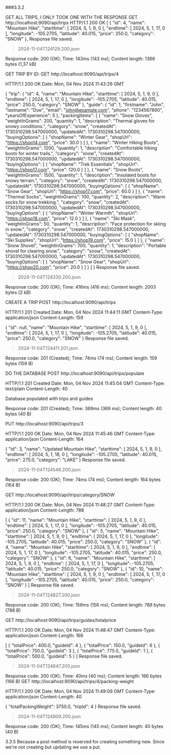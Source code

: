 ###3.3.2

GET ALL TRIPS, I ONLY TOOK ONE WITH THE RESPONSE
GET http://localhost:9090/api/trips
HTTP/1.1 200 OK
[
{
"id": 4,
"name": "Mountain Hike",
"starttime": [
2024,
5,
1,
9,
0
],
"endtime": [
2024,
5,
1,
17,
0
],
"longitude": -105.2705,
"latitude": 40.015,
"price": 250.0,
"category": "SNOW"
},
Response file saved.
> 2024-11-04T124129.200.json

Response code: 200 (OK); Time: 143ms (143 ms); Content length: 1366 bytes (1,37 kB)

GET TRIP BY ID:
GET http://localhost:9090/api/trips/4

HTTP/1.1 200 OK
Date: Mon, 04 Nov 2024 11:43:29 GMT

{
"trip": {
"id": 4,
"name": "Mountain Hike",
"starttime": [
2024,
5,
1,
9,
0
],
"endtime": [
2024,
5,
1,
17,
0
],
"longitude": -105.2705,
"latitude": 40.015,
"price": 250.0,
"category": "SNOW"
},
"guide": {
"id": 1,
"firstname": "John",
"lastname": "Doe",
"email": "john@example.com",
"phone": "1234567890",
"yearsOfExperience": 5
},
"packingItems": [
{
"name": "Snow Gloves",
"weightInGrams": 200,
"quantity": 1,
"description": "Thermal gloves for snowy conditions.",
"category": "snow",
"createdAt": 1730310298.547000000,
"updatedAt": 1730310298.547000000,
"buyingOptions": [
{
"shopName": "Winter Gear",
"shopUrl": "https://shop14.com",
"price": 30.0
}
]
},
{
"name": "Winter Hiking Boots",
"weightInGrams": 1200,
"quantity": 1,
"description": "Comfortable hiking boots for winter trails.",
"category": "snow",
"createdAt": 1730310298.547000000,
"updatedAt": 1730310298.547000000,
"buyingOptions": [
{
"shopName": "Trek Essentials",
"shopUrl": "https://shop17.com",
"price": 120.0
}
]
},
{
"name": "Snow Boots",
"weightInGrams": 1500,
"quantity": 1,
"description": "Insulated boots for snowy terrain.",
"category": "snow",
"createdAt": 1730310298.547000000,
"updatedAt": 1730310298.547000000,
"buyingOptions": [
{
"shopName": "Snow Gear",
"shopUrl": "https://shop17.com",
"price": 60.0
}
]
},
{
"name": "Thermal Socks",
"weightInGrams": 100,
"quantity": 2,
"description": "Warm socks for snow trekking.",
"category": "snow",
"createdAt": 1730310298.547000000,
"updatedAt": 1730310298.547000000,
"buyingOptions": [
{
"shopName": "Winter Warmth",
"shopUrl": "https://shop18.com",
"price": 12.0
}
]
},
{
"name": "Ski Mask",
"weightInGrams": 50,
"quantity": 1,
"description": "Face protection for skiing in snow.",
"category": "snow",
"createdAt": 1730310298.547000000,
"updatedAt": 1730310298.547000000,
"buyingOptions": [
{
"shopName": "Ski Supplies",
"shopUrl": "https://shop19.com",
"price": 15.0
}
]
},
{
"name": "Snow Shovel",
"weightInGrams": 700,
"quantity": 1,
"description": "Portable shovel for clearing snow.",
"category": "snow",
"createdAt": 1730310298.547000000,
"updatedAt": 1730310298.547000000,
"buyingOptions": [
{
"shopName": "Snow Gear",
"shopUrl": "https://shop20.com",
"price": 20.0
}
]
}
]
}
Response file saved.
> 2024-11-04T124330.200.json

Response code: 200 (OK); Time: 416ms (416 ms); Content length: 2003 bytes (2 kB)

CREATE A TRIP
POST http://localhost:9090/api/trips

HTTP/1.1 201 Created
Date: Mon, 04 Nov 2024 11:44:11 GMT
Content-Type: application/json
Content-Length: 159

{
"id": null,
"name": "Mountain Hike",
"starttime": [
2024,
5,
1,
9,
0
],
"endtime": [
2024,
5,
1,
17,
0
],
"longitude": -105.2705,
"latitude": 40.015,
"price": 250.0,
"category": "SNOW"
}
Response file saved.
> 2024-11-04T124411.201.json

Response code: 201 (Created); Time: 74ms (74 ms); Content length: 159 bytes (159 B)

DO THE DATABASE
POST http://localhost:9090/api/trips/populate

HTTP/1.1 201 Created
Date: Mon, 04 Nov 2024 11:45:04 GMT
Content-Type: text/plain
Content-Length: 40

Database populated with trips and guides

Response code: 201 (Created); Time: 369ms (369 ms); Content length: 40 bytes (40 B)

PUT http://localhost:9090/api/trips/3

HTTP/1.1 200 OK
Date: Mon, 04 Nov 2024 11:45:46 GMT
Content-Type: application/json
Content-Length: 164

{
"id": 3,
"name": "Updated Mountain Hike",
"starttime": [
2024,
5,
1,
9,
0
],
"endtime": [
2024,
5,
1,
18,
0
],
"longitude": -105.2705,
"latitude": 40.015,
"price": 275.0,
"category": "LAKE"
}
Response file saved.
> 2024-11-04T124546.200.json

Response code: 200 (OK); Time: 74ms (74 ms); Content length: 164 bytes (164 B)

GET http://localhost:9090/api/trips/category/SNOW

HTTP/1.1 200 OK
Date: Mon, 04 Nov 2024 11:48:27 GMT
Content-Type: application/json
Content-Length: 788

[
{
"id": 11,
"name": "Mountain Hike",
"starttime": [
2024,
5,
1,
9,
0
],
"endtime": [
2024,
5,
1,
17,
0
],
"longitude": -105.2705,
"latitude": 40.015,
"price": 250.0,
"category": "SNOW"
},
{
"id": 5,
"name": "Mountain Hike",
"starttime": [
2024,
5,
1,
9,
0
],
"endtime": [
2024,
5,
1,
17,
0
],
"longitude": -105.2705,
"latitude": 40.015,
"price": 250.0,
"category": "SNOW"
},
{
"id": 4,
"name": "Mountain Hike",
"starttime": [
2024,
5,
1,
9,
0
],
"endtime": [
2024,
5,
1,
17,
0
],
"longitude": -105.2705,
"latitude": 40.015,
"price": 250.0,
"category": "SNOW"
},
{
"id": 6,
"name": "Mountain Hike",
"starttime": [
2024,
5,
1,
9,
0
],
"endtime": [
2024,
5,
1,
17,
0
],
"longitude": -105.2705,
"latitude": 40.015,
"price": 250.0,
"category": "SNOW"
},
{
"id": 10,
"name": "Mountain Hike",
"starttime": [
2024,
5,
1,
9,
0
],
"endtime": [
2024,
5,
1,
17,
0
],
"longitude": -105.2705,
"latitude": 40.015,
"price": 250.0,
"category": "SNOW"
}
]
Response file saved.
> 2024-11-04T124827.200.json

Response code: 200 (OK); Time: 156ms (156 ms); Content length: 788 bytes (788 B)

GET http://localhost:9090/api/trips/guides/totalprice

HTTP/1.1 200 OK
Date: Mon, 04 Nov 2024 11:48:47 GMT
Content-Type: application/json
Content-Length: 166

[
{
"totalPrice": 400.0,
"guideId": 4
},
{
"totalPrice": 150.0,
"guideId": 6
},
{
"totalPrice": 750.0,
"guideId": 3
},
{
"totalPrice": 775.0,
"guideId": 1
},
{
"totalPrice": 500.0,
"guideId": 5
}
]
Response file saved.
> 2024-11-04T124847.200.json

Response code: 200 (OK); Time: 40ms (40 ms); Content length: 166 bytes (166 B)
GET http://localhost:9090/api/trips/4/packing-weight

HTTP/1.1 200 OK
Date: Mon, 04 Nov 2024 11:49:09 GMT
Content-Type: application/json
Content-Length: 40

{
"totalPackingWeight": 3750.0,
"tripId": 4
}
Response file saved.
> 2024-11-04T124909.200.json

Response code: 200 (OK); Time: 145ms (145 ms); Content length: 40 bytes (40 B)

3.3.5
Because a post method is reserved for creating something new. Since we're not creating but updating
we use a put.